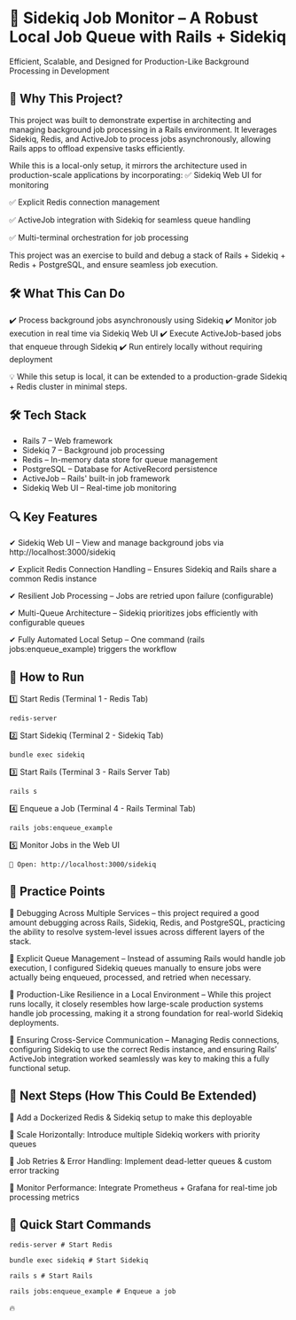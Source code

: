 # 🚀 Sidekiq Job Monitor – A Robust Local Job Queue with Rails + Sidekiq

Efficient, Scalable, and Designed for Production-Like Background Processing in Development

## 📌 Why This Project?
This project was built to demonstrate expertise in architecting and managing background job processing in a Rails environment. It leverages Sidekiq, Redis, and ActiveJob to process jobs asynchronously, allowing Rails apps to offload expensive tasks efficiently.

While this is a local-only setup, it mirrors the architecture used in production-scale applications by incorporating: 
✅ Sidekiq Web UI for monitoring

✅ Explicit Redis connection management

✅ ActiveJob integration with Sidekiq for seamless queue handling

✅ Multi-terminal orchestration for job processing

This project was an exercise to build and debug a stack of Rails + Sidekiq + Redis + PostgreSQL, and ensure seamless job execution.

## 🛠 What This Can Do
✔️ Process background jobs asynchronously using Sidekiq
✔️ Monitor job execution in real time via Sidekiq Web UI
✔️ Execute ActiveJob-based jobs that enqueue through Sidekiq
✔️ Run entirely locally without requiring deployment

💡 While this setup is local, it can be extended to a production-grade Sidekiq + Redis cluster in minimal steps.

## 🛠 Tech Stack
- Rails 7 – Web framework
- Sidekiq 7 – Background job processing
- Redis – In-memory data store for queue management
- PostgreSQL – Database for ActiveRecord persistence
- ActiveJob – Rails' built-in job framework
- Sidekiq Web UI – Real-time job monitoring

## 🔍 Key Features
✔ Sidekiq Web UI – View and manage background jobs via http://localhost:3000/sidekiq

✔ Explicit Redis Connection Handling – Ensures Sidekiq and Rails share a common Redis instance

✔ Resilient Job Processing – Jobs are retried upon failure (configurable)

✔ Multi-Queue Architecture – Sidekiq prioritizes jobs efficiently with configurable queues

✔ Fully Automated Local Setup – One command (rails jobs:enqueue_example) triggers the workflow

## 🚀 How to Run
1️⃣ Start Redis (Terminal 1 - Redis Tab)
```
redis-server
```

2️⃣ Start Sidekiq (Terminal 2 - Sidekiq Tab)
```
bundle exec sidekiq
```

3️⃣ Start Rails (Terminal 3 - Rails Server Tab)
```
rails s
```

4️⃣ Enqueue a Job (Terminal 4 - Rails Terminal Tab)
```
rails jobs:enqueue_example
```

5️⃣ Monitor Jobs in the Web UI
```
📌 Open: http://localhost:3000/sidekiq
```

## 🎯 Practice Points
🔹 Debugging Across Multiple Services – this project required a good amount debugging across Rails, Sidekiq, Redis, and PostgreSQL, practicing the ability to resolve system-level issues across different layers of the stack.

🔹 Explicit Queue Management – Instead of assuming Rails would handle job execution, I configured Sidekiq queues manually to ensure jobs were actually being enqueued, processed, and retried when necessary.

🔹 Production-Like Resilience in a Local Environment – While this project runs locally, it closely resembles how large-scale production systems handle job processing, making it a strong foundation for real-world Sidekiq deployments.

🔹 Ensuring Cross-Service Communication – Managing Redis connections, configuring Sidekiq to use the correct Redis instance, and ensuring Rails’ ActiveJob integration worked seamlessly was key to making this a fully functional setup.

## 🔮 Next Steps (How This Could Be Extended)
🔹 Add a Dockerized Redis & Sidekiq setup to make this deployable

🔹 Scale Horizontally: Introduce multiple Sidekiq workers with priority queues

🔹 Job Retries & Error Handling: Implement dead-letter queues & custom error tracking

🔹 Monitor Performance: Integrate Prometheus + Grafana for real-time job processing metrics


## 📌 Quick Start Commands
```
redis-server # Start Redis

bundle exec sidekiq # Start Sidekiq

rails s # Start Rails

rails jobs:enqueue_example # Enqueue a job
```
🔥 
